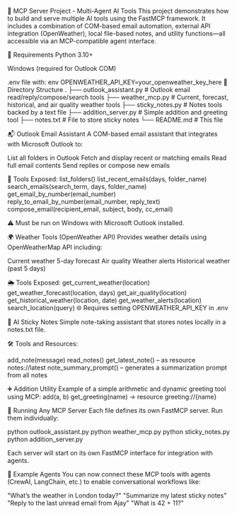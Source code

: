 🧠 MCP Server Project - Multi-Agent AI Tools
This project demonstrates how to build and serve multiple AI tools using the FastMCP framework. It includes a combination of COM-based email automation, external API integration (OpenWeather), local file-based notes, and utility functions—all accessible via an MCP-compatible agent interface.

🔧 Requirements
Python 3.10+

Windows (required for Outlook COM)

.env file with:
env
OPENWEATHER_API_KEY=your_openweather_key_here
📁 Directory Structure
.
├── outlook_assistant.py        # Outlook email read/reply/compose/search tools
├── weather_mcp.py              # Current, forecast, historical, and air quality weather tools
├── sticky_notes.py             # Notes tools backed by a text file
├── addition_server.py          # Simple addition and greeting tool
├── notes.txt                   # File to store sticky notes
└── README.md                   # This file

📬 Outlook Email Assistant
A COM-based email assistant that integrates with Microsoft Outlook to:

List all folders in Outlook
Fetch and display recent or matching emails
Read full email contents
Send replies or compose new emails

🔧 Tools Exposed:
list_folders()
list_recent_emails(days, folder_name)
search_emails(search_term, days, folder_name)
get_email_by_number(email_number)
reply_to_email_by_number(email_number, reply_text)
compose_email(recipient_email, subject, body, cc_email)

⚠️ Must be run on Windows with Microsoft Outlook installed.

🌍 Weather Tools (OpenWeather API)
Provides weather details using OpenWeatherMap API including:

Current weather
5-day forecast
Air quality
Weather alerts
Historical weather (past 5 days)

🌦 Tools Exposed:
get_current_weather(location)
get_weather_forecast(location, days)
get_air_quality(location)
get_historical_weather(location, date)
get_weather_alerts(location)
search_location(query)
🌐 Requires setting OPENWEATHER_API_KEY in .env

📝 AI Sticky Notes
Simple note-taking assistant that stores notes locally in a notes.txt file.

🛠 Tools and Resources:

add_note(message)
read_notes()
get_latest_note() – as resource notes://latest
note_summary_prompt() – generates a summarization prompt from all notes

➕ Addition Utility
Example of a simple arithmetic and dynamic greeting tool using MCP:
add(a, b)
get_greeting(name) → resource greeting://{name}

🏁 Running Any MCP Server
Each file defines its own FastMCP server. Run them individually:

python outlook_assistant.py
python weather_mcp.py
python sticky_notes.py
python addition_server.py

Each server will start on its own FastMCP interface for integration with agents.

🧪 Example Agents
You can now connect these MCP tools with agents (CrewAI, LangChain, etc.) to enable conversational workflows like:

"What’s the weather in London today?"
"Summarize my latest sticky notes"
"Reply to the last unread email from Ajay"
"What is 42 + 11?"

